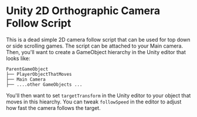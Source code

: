 # Unity 2D Orthographic Camera Follow Script

This is a dead simple 2D camera follow script that can be used for top down or
side scrolling games. The script can be attached to your Main camera. Then,
you'll want to create a GameObject hierarchy in the Unity editor that looks
like:

```
ParentGameObject
├── PlayerObjectThatMoves
├── Main Camera
├── ....other GameObjects ...
```

You'll then want to set `targetTransform` in the Unity editor to your object
that moves in this hiearchy. You can tweak `followSpeed` in the editor to adjust
how fast the camera follows the target.
